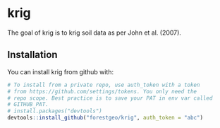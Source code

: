 
<!-- README.md is generated from README.Rmd. Please edit that file -->
krig
====

The goal of krig is to krig soil data as per John et al. (2007).

Installation
------------

You can install krig from github with:

``` r
# To install from a private repo, use auth_token with a token
# from https://github.com/settings/tokens. You only need the
# repo scope. Best practice is to save your PAT in env var called
# GITHUB_PAT.
# install.packages("devtools")
devtools::install_github("forestgeo/krig", auth_token = "abc")
```
